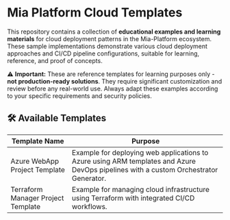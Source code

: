 # Mia Platform Cloud Templates

This repository contains a collection of **educational examples and learning materials** for cloud deployment patterns in the Mia-Platform ecosystem. These sample implementations demonstrate various cloud deployment approaches and CI/CD pipeline configurations, suitable for learning, reference, and proof of concepts.

⚠️ **Important:** These are reference templates for learning purposes only - **not production-ready solutions**. They require significant customization and review before any real-world use. Always adapt these examples according to your specific requirements and security policies.

## 🛠️ Available Templates

| Template Name | Purpose |
|---------------|---------|
| Azure WebApp Project Template | Example for deploying web applications to Azure using ARM templates and Azure DevOps pipelines with a custom Orchestrator Generator. |
| Terraform Manager Project Template | Example for managing cloud infrastructure using Terraform with integrated CI/CD workflows. |
